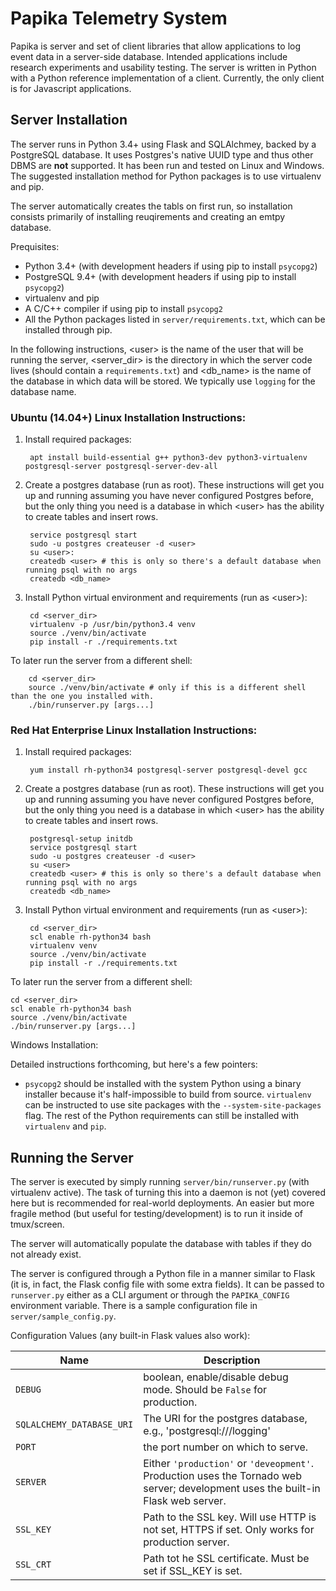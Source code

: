 
Papika Telemetry System
=======================

Papika is server and set of client libraries that allow applications to log event data in a server-side database.
Intended applications include research experiments and usability testing.
The server is written in Python with a Python reference implementation of a client.
Currently, the only client is for Javascript applications.


Server Installation
-------------------

The server runs in Python 3.4+ using Flask and SQLAlchmey, backed by a PostgreSQL database.
It uses Postgres's native UUID type and thus other DBMS are **not** supported.
It has been run and tested on Linux and Windows.
The suggested installation method for Python packages is to use virtualenv and pip.

The server automatically creates the tabls on first run, so installation consists primarily of installing reuqirements and creating an emtpy database.

Prequisites:

* Python 3.4+ (with development headers if using pip to install `psycopg2`)
* PostgreSQL 9.4+ (with development headers if using pip to install `psycopg2`)
* virtualenv and pip
* A C/C++ compiler if using pip to install `psycopg2`
* All the Python packages listed in `server/requirements.txt`, which can be installed through pip.

In the following instructions,
&lt;user&gt; is the name of the user that will be running the server,
&lt;server\_dir&gt; is the directory in which the server code lives (should contain a `requirements.txt`)
and &lt;db\_name&gt; is the name of the database in which data will be stored.
We typically use `logging` for the database name.

### Ubuntu (14.04+) Linux Installation Instructions:

1. Install required packages:

        apt install build-essential g++ python3-dev python3-virtualenv postgresql-server postgresql-server-dev-all

2. Create a postgres database (run as root).
   These instructions will get you up and running assuming you have never configured Postgres before,
   but the only thing you need is a database in which &lt;user&gt; has the ability to create tables and insert rows.

        service postgresql start
        sudo -u postgres createuser -d <user>
        su <user>:
        createdb <user> # this is only so there's a default database when running psql with no args
        createdb <db_name>

3. Install Python virtual environment and requirements (run as &lt;user&gt;):

        cd <server_dir>
        virtualenv -p /usr/bin/python3.4 venv
        source ./venv/bin/activate
        pip install -r ./requirements.txt

To later run the server from a different shell:

        cd <server_dir>
        source ./venv/bin/activate # only if this is a different shell than the one you installed with.
        ./bin/runserver.py [args...]

### Red Hat Enterprise Linux Installation Instructions:

1. Install required packages:

        yum install rh-python34 postgresql-server postgresql-devel gcc

2. Create a postgres database (run as root).
   These instructions will get you up and running assuming you have never configured Postgres before,
   but the only thing you need is a database in which &lt;user&gt; has the ability to create tables and insert rows.

        postgresql-setup initdb
        service postgresql start
        sudo -u postgres createuser -d <user>
        su <user>
        createdb <user> # this is only so there's a default database when running psql with no args
        createdb <db_name>

3. Install Python virtual environment and requirements (run as &lt;user&gt;):

        cd <server_dir>
        scl enable rh-python34 bash
        virtualenv venv
        source ./venv/bin/activate
        pip install -r ./requirements.txt

To later run the server from a different shell:

    cd <server_dir>
    scl enable rh-python34 bash
    source ./venv/bin/activate
    ./bin/runserver.py [args...]

Windows Installation:

Detailed instructions forthcoming, but here's a few pointers:

- `psycopg2` should be installed with the system Python using a binary installer because it's half-impossible to build from source.
  `virtualenv` can be instructed to use site packages with the `--system-site-packages` flag.
  The rest of the Python requirements can still be installed with `virtualenv` and `pip`.

Running the Server
------------------

The server is executed by simply running `server/bin/runserver.py` (with virtualenv active).
The task of turning this into a daemon is not (yet) covered here but is recommended for real-world deployments.
An easier but more fragile method (but useful for testing/development) is to run it inside of tmux/screen.

The server will automatically populate the database with tables if they do not already exist.

The server is configured through a Python file in a manner similar to Flask (it is, in fact, the Flask config file with some extra fields).
It can be passed to `runserver.py` either as a CLI argument or through the `PAPIKA_CONFIG` environment variable.
There is a sample configuration file in `server/sample_config.py`.

Configuration Values (any built-in Flask values also work):

Name                      | Description
------------------------- | -------------
`DEBUG`                   | boolean, enable/disable debug mode. Should be `False` for production.
`SQLALCHEMY_DATABASE_URI` | The URI for the postgres database, e.g., 'postgresql:///logging'
`PORT`                    | the port number on which to serve.
`SERVER`                  | Either `'production'` or `'deveopment'`. Production uses the Tornado web server; development uses the built-in Flask web server.
`SSL_KEY`                 | Path to the SSL key. Will use HTTP is not set, HTTPS if set. Only works for production server.
`SSL_CRT`                 | Path tot he SSL certificate. Must be set if SSL\_KEY is set.

